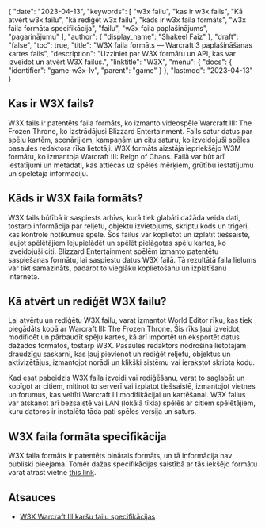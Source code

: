 {
  "date": "2023-04-13",
  "keywords": [
"w3x failu",
"kas ir w3x fails",
"Kā atvērt w3x failu",
"kā rediģēt w3x failu",
"kāds ir w3x faila formāts",
"w3x faila formāta specifikācija",
"failu",
"w3x faila paplašinājums",
"pagarinājumu"
],
  "author": {
    "display_name": "Shakeel Faiz"
},
  "draft": "false",
  "toc": true,
  "title": "W3X faila formāts — Warcraft 3 paplašināšanas kartes fails",
  "description": "Uzziniet par W3X formātu un API, kas var izveidot un atvērt W3X failus.",
  "linktitle": "W3X",
  "menu": {
    "docs": {
      "identifier": "game-w3x-lv",
      "parent": "game"
}
},
  "lastmod": "2023-04-13"
}

## Kas ir W3X fails?

W3X fails ir patentēts faila formāts, ko izmanto videospēle Warcraft III: The Frozen Throne, ko izstrādājusi Blizzard Entertainment. Fails satur datus par spēļu kartēm, scenārijiem, kampaņām un citu saturu, ko izveidojuši spēles pasaules redaktora rīka lietotāji. W3X formāts aizstāja iepriekšējo W3M formātu, ko izmantoja Warcraft III: Reign of Chaos. Failā var būt arī iestatījumi un metadati, kas attiecas uz spēles mērķiem, grūtību iestatījumu un spēlētāja informāciju.

## Kāds ir W3X faila formāts?

W3X fails būtībā ir saspiests arhīvs, kurā tiek glabāti dažāda veida dati, tostarp informācija par reljefu, objektu izvietojums, skriptu kods un trigeri, kas kontrolē notikumus spēlē. Šos failus var koplietot un izplatīt tiešsaistē, ļaujot spēlētājiem lejupielādēt un spēlēt pielāgotas spēļu kartes, ko izveidojuši citi. Blizzard Entertainment spēlēm izmanto patentētu saspiešanas formātu, lai saspiestu datus W3X failā. Tā rezultātā faila lielums var tikt samazināts, padarot to vieglāku koplietošanu un izplatīšanu internetā.

## Kā atvērt un rediģēt W3X failu?

Lai atvērtu un rediģētu W3X failu, varat izmantot World Editor rīku, kas tiek piegādāts kopā ar Warcraft III: The Frozen Throne. Šis rīks ļauj izveidot, modificēt un pārbaudīt spēļu kartes, kā arī importēt un eksportēt datus dažādos formātos, tostarp W3X. Pasaules redaktors nodrošina lietotājam draudzīgu saskarni, kas ļauj pievienot un rediģēt reljefu, objektus un aktivizētājus, izmantojot norādi un klikšķi sistēmu vai ierakstot skripta kodu.

Kad esat pabeidzis W3X faila izveidi vai rediģēšanu, varat to saglabāt un kopīgot ar citiem, mitinot to serverī vai izplatot tiešsaistē, izmantojot vietnes un forumus, kas veltīti Warcraft III modifikācijai un kartēšanai. W3X failus var atskaņot arī bezsaistē vai LAN (lokālā tīkla) spēlēs ar citiem spēlētājiem, kuru datoros ir instalēta tāda pati spēles versija un saturs.

## W3X faila formāta specifikācija

W3X faila formāts ir patentēts binārais formāts, un tā informācija nav publiski pieejama. Tomēr dažas specifikācijas saistībā ar tās iekšējo formātu varat atrast vietnē [this link](http://www.wc3-project.ag.vu/w3m-specs.html).


## Atsauces
* [W3X Warcraft III karšu failu specifikācijas](http://www.wc3-project.ag.vu/w3m-specs.html)



